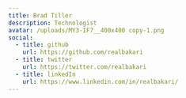 ```yaml
---
title: Brad Tiller
description: Technologist
avatar: /uploads/MY3-IF7__400x400 copy-1.png
social:
  - title: github
    url: https://github.com/realbakari
  - title: twitter
    url: https://twitter.com/realbakari
  - title: linkedIn
    url: https://www.linkedin.com/in/realbakari/
---
```

